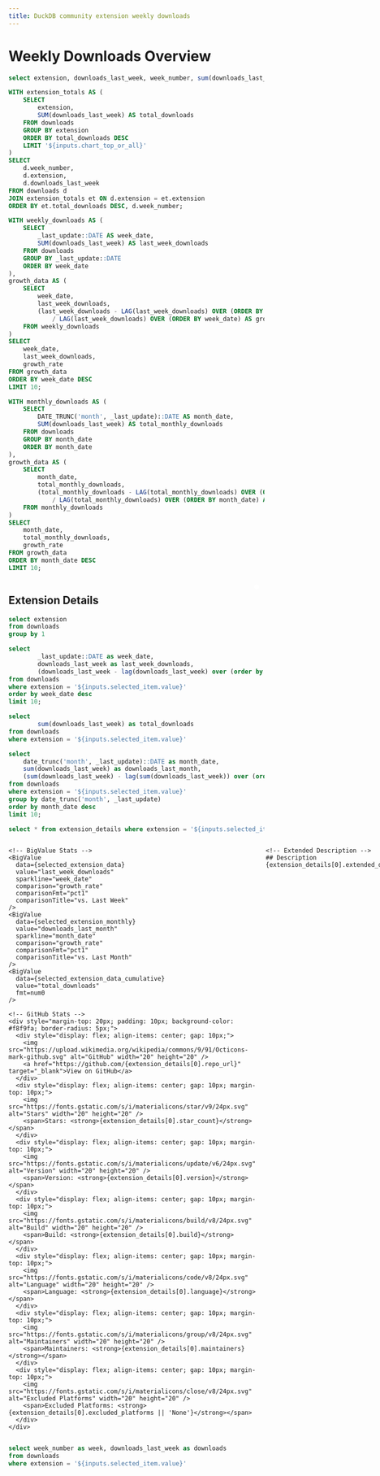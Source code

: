 ```yaml
---
title: DuckDB community extension weekly downloads
---
```



# Weekly Downloads Overview

```sql all_downloads
select extension, downloads_last_week, week_number, sum(downloads_last_week) as total_downloads from downloads group by all order by total_downloads desc; 
```
```sql ordered_data
WITH extension_totals AS (
    SELECT 
        extension,
        SUM(downloads_last_week) AS total_downloads
    FROM downloads
    GROUP BY extension
    ORDER BY total_downloads DESC
    LIMIT '${inputs.chart_top_or_all}'
)
SELECT 
    d.week_number,
    d.extension,
    d.downloads_last_week
FROM downloads d
JOIN extension_totals et ON d.extension = et.extension
ORDER BY et.total_downloads DESC, d.week_number;
```

```sql weekly_downloads_for_all
WITH weekly_downloads AS (
    SELECT 
        _last_update::DATE AS week_date,
        SUM(downloads_last_week) AS last_week_downloads
    FROM downloads
    GROUP BY _last_update::DATE
    ORDER BY week_date
),
growth_data AS (
    SELECT 
        week_date,
        last_week_downloads,
        (last_week_downloads - LAG(last_week_downloads) OVER (ORDER BY week_date)) 
            / LAG(last_week_downloads) OVER (ORDER BY week_date) AS growth_rate
    FROM weekly_downloads
)
SELECT 
    week_date,
    last_week_downloads,
    growth_rate
FROM growth_data
ORDER BY week_date DESC
LIMIT 10;
```

```sql monthly_downloads_for_all
WITH monthly_downloads AS (
    SELECT 
        DATE_TRUNC('month', _last_update)::DATE AS month_date,
        SUM(downloads_last_week) AS total_monthly_downloads
    FROM downloads
    GROUP BY month_date
    ORDER BY month_date
),
growth_data AS (
    SELECT 
        month_date,
        total_monthly_downloads,
        (total_monthly_downloads - LAG(total_monthly_downloads) OVER (ORDER BY month_date)) 
            / LAG(total_monthly_downloads) OVER (ORDER BY month_date) AS growth_rate
    FROM monthly_downloads
)
SELECT 
    month_date,
    total_monthly_downloads,
    growth_rate
FROM growth_data
ORDER BY month_date DESC
LIMIT 10;
```

<div style="display: grid; grid-template-columns: 1fr 2fr; gap: 20px;">
  <!-- Left Column: BigValues -->
  <div style="display: flex; flex-direction: column; gap: 20px;">
    <BigValue 
      data={weekly_downloads_for_all} 
      value="last_week_downloads"
      sparkline="week_date"
      fmt=num0
      comparison="growth_rate"
      comparisonFmt="pct1"
      comparisonTitle="vs. Last Week"
      title="Total Weekly Downloads"
    />
    <BigValue 
      data={monthly_downloads_for_all} 
      value="total_monthly_downloads"
      sparkline="month_date"
      fmt=num0
      comparison="growth_rate"
      comparisonFmt="pct1"
      comparisonTitle="vs. Last Month"
      title="Total Monthly Downloads"
    />
    <LastRefreshed/>
  </div>

  <!-- Right Column: LineChart and ButtonGroup -->
  <div style="position: relative;">
    <div style="position: absolute; top: 10px; right: 10px; z-index: 10; background-color: white; padding: 5px; border-radius: 5px;">
      <ButtonGroup name=chart_top_or_all defaultValue=5>
          <ButtonGroupItem valueLabel="Top 5" defaultValue=5 value=5 />
          <ButtonGroupItem valueLabel="All" value=1000 />
      </ButtonGroup>
    </div>
    <LineChart
      data={ordered_data}
      x=week_number
      y=downloads_last_week
      series=extension
      yAxisTitle="Downloads per Week"
      title="Weekly Downloads per Extension"
    />
  </div>
</div>

## Extension Details

```sql unique_extensions
select extension
from downloads 
group by 1
```

```sql selected_extension_data
select 
        _last_update::DATE as week_date,
        downloads_last_week as last_week_downloads,
        (downloads_last_week - lag(downloads_last_week) over (order by _last_update::DATE)) / lag(downloads_last_week) over (order by _last_update::DATE) as growth_rate
from downloads
where extension = '${inputs.selected_item.value}'
order by week_date desc
limit 10;
```

```sql selected_extension_data_cumulative
select 
        sum(downloads_last_week) as total_downloads
from downloads
where extension = '${inputs.selected_item.value}'
```

```sql selected_extension_monthly
select 
    date_trunc('month', _last_update)::DATE as month_date,
    sum(downloads_last_week) as downloads_last_month,
    (sum(downloads_last_week) - lag(sum(downloads_last_week)) over (order by date_trunc('month', _last_update))) / lag(sum(downloads_last_week)) over (order by date_trunc('month', _last_update)) as growth_rate
from downloads
where extension = '${inputs.selected_item.value}'
group by date_trunc('month', _last_update)
order by month_date desc
limit 10;
```

```sql extension_details
select * from extension_details where extension = '${inputs.selected_item.value}'
```


<div style="display: grid; grid-template-columns: 1fr 1fr; gap: 20px;">
  <div>
    <!-- Dropdown for selecting extensions -->
    <Dropdown
        name=selected_item
        data={unique_extensions}
        value=extension
        title="Select an Extension"
        defaultValue="duckpgq"
    />
    
    <!-- BigValue Stats -->
    <BigValue 
      data={selected_extension_data} 
      value="last_week_downloads"
      sparkline="week_date"
      comparison="growth_rate"
      comparisonFmt="pct1"
      comparisonTitle="vs. Last Week"
    />
    <BigValue 
      data={selected_extension_monthly} 
      value="downloads_last_month"
      sparkline="month_date"
      comparison="growth_rate"
      comparisonFmt="pct1"
      comparisonTitle="vs. Last Month"
    />
    <BigValue 
      data={selected_extension_data_cumulative} 
      value="total_downloads"
      fmt=num0
    />

    <!-- GitHub Stats -->
    <div style="margin-top: 20px; padding: 10px; background-color: #f8f9fa; border-radius: 5px;">
      <div style="display: flex; align-items: center; gap: 10px;">
        <img src="https://upload.wikimedia.org/wikipedia/commons/9/91/Octicons-mark-github.svg" alt="GitHub" width="20" height="20" />
        <a href="https://github.com/{extension_details[0].repo_url}" target="_blank">View on GitHub</a>
      </div>
      <div style="display: flex; align-items: center; gap: 10px; margin-top: 10px;">
        <img src="https://fonts.gstatic.com/s/i/materialicons/star/v9/24px.svg" alt="Stars" width="20" height="20" />
        <span>Stars: <strong>{extension_details[0].star_count}</strong></span>
      </div>
      <div style="display: flex; align-items: center; gap: 10px; margin-top: 10px;">
        <img src="https://fonts.gstatic.com/s/i/materialicons/update/v6/24px.svg" alt="Version" width="20" height="20" />
        <span>Version: <strong>{extension_details[0].version}</strong></span>
      </div>
      <div style="display: flex; align-items: center; gap: 10px; margin-top: 10px;">
        <img src="https://fonts.gstatic.com/s/i/materialicons/build/v8/24px.svg" alt="Build" width="20" height="20" />
        <span>Build: <strong>{extension_details[0].build}</strong></span>
      </div>
      <div style="display: flex; align-items: center; gap: 10px; margin-top: 10px;">
        <img src="https://fonts.gstatic.com/s/i/materialicons/code/v8/24px.svg" alt="Language" width="20" height="20" />
        <span>Language: <strong>{extension_details[0].language}</strong></span>
      </div>
      <div style="display: flex; align-items: center; gap: 10px; margin-top: 10px;">
        <img src="https://fonts.gstatic.com/s/i/materialicons/group/v8/24px.svg" alt="Maintainers" width="20" height="20" />
        <span>Maintainers: <strong>{extension_details[0].maintainers}</strong></span>
      </div>
      <div style="display: flex; align-items: center; gap: 10px; margin-top: 10px;">
        <img src="https://fonts.gstatic.com/s/i/materialicons/close/v8/24px.svg" alt="Excluded Platforms" width="20" height="20" />
        <span>Excluded Platforms: <strong>{extension_details[0].excluded_platforms || 'None'}</strong></span>
      </div>
    </div>
</div>

  <!-- Right: Line Chart and Description -->
  <div>
    <LineChart
      data={downloads_by_week}
      x=week
      y=downloads
      yAxisTitle="Downloads per Week"
      title="Weekly Downloads for Selected Extension"
    />

    <!-- Extended Description -->
    ## Description
    {extension_details[0].extended_description}
    
  </div>
</div>


[//]: # (## Weekly Downloads for Selected Extension)

```sql downloads_by_week
select week_number as week, downloads_last_week as downloads
from downloads
where extension = '${inputs.selected_item.value}'
```

[//]: # (<BarChart)

[//]: # (    data={downloads_by_week})

[//]: # (    x=week)

[//]: # (    y=downloads)

[//]: # (/>)

[//]: # (## Top Extensions by Weekly Downloads)

[//]: # ()
[//]: # (```sql top_extensions)

[//]: # (select week_number, extension, downloads_last_week as downloads)

[//]: # (from downloads)

[//]: # (where extension in &#40;)

[//]: # (    select extension)

[//]: # (    from downloads)

[//]: # (    group by extension)

[//]: # (    order by sum&#40;downloads_last_week&#41; desc)

[//]: # (    limit 5)

[//]: # (&#41;)

[//]: # (order by week_number, extension)

[//]: # (```)

[//]: # ()
[//]: # (<AreaChart)

[//]: # (    data={top_extensions})

[//]: # (    x=week_number)

[//]: # (    y=downloads)

[//]: # (    yAxisTitle="Downloads per Week")

[//]: # (    series=extension)

[//]: # (    stacked={true})

[//]: # (/>)
